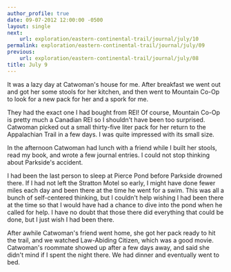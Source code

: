 ```yaml
---
author_profile: true
date: 09-07-2012 12:00:00 -0500
layout: single
next:
    url: exploration/eastern-continental-trail/journal/july/10
permalink: exploration/eastern-continental-trail/journal/july/09
previous:
    url: exploration/eastern-continental-trail/journal/july/08
title: July 9
---
```

It was a lazy day at Catwoman's house for me. After breakfast we went out and got her some stools for her kitchen, and then went to Mountain Co-Op to look for a new pack for her and a spork for me.

They had the exact one I had bought from REI! Of course, Mountain Co-Op is pretty much a Canadian REI so I shouldn't have been too surprised. Catwoman picked out a small thirty-five liter pack for her return to the Appalachian Trail in a few days. I was quite impressed with its small size.

In the afternoon Catwoman had lunch with a friend while I built her stools, read my book, and wrote a few journal entries. I could not stop thinking about Parkside's accident.

I had been the last person to sleep at Pierce Pond before Parkside drowned there. If I had not left the Stratton Motel so early, I might have done fewer miles each day and been there at the time he went for a swim. This was all a bunch of self-centered thinking, but I couldn't help wishing I had been there at the time so that I would have had a chance to dive into the pond when he called for help. I have no doubt that those there did everything that could be done, but I just wish I had been there.

After awhile Catwoman's friend went home, she got her pack ready to hit the trail, and we watched Law-Abiding Citizen, which was a good movie. Catwoman's roommate showed up after a few days away, and said she didn't mind if I spent the night there. We had dinner and eventually went to bed.